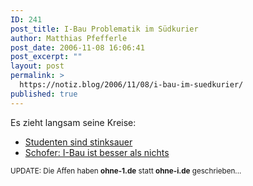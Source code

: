 ```yaml
---
ID: 241
post_title: I-Bau Problematik im Südkurier
author: Matthias Pfefferle
post_date: 2006-11-08 16:06:41
post_excerpt: ""
layout: post
permalink: >
  https://notiz.blog/2006/11/08/i-bau-im-suedkurier/
published: true
---
```

Es zieht langsam seine Kreise:
<ul>
<li><a href="http://www.suedkurier.de/region/furtwangen/art1061,2290725.html">Studenten sind stinksauer</a></li>
<li><a href="http://www.suedkurier.de/region/furtwangen/art1061,2290730.html">Schofer: I-Bau ist besser als nichts</a></li>
</ul>
<small>UPDATE: Die Affen haben <strong>ohne-1.de</strong> statt <strong>ohne-i.de</strong> geschrieben...</small>
